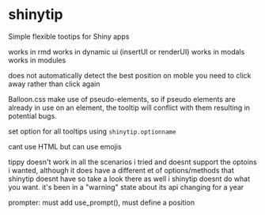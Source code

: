 # shinytip
Simple flexible tootips for Shiny apps

works in rmd
works in dynamic ui (insertUI or renderUI)
works in modals 
works in modules

does not automatically detect the best position
on moble you need to click away rather than click again

Balloon.css make use of pseudo-elements, so if pseudo elements are already in use on an element, the tooltip will conflict with them resulting in potential bugs.


set option for all tooltips using `shinytip.optionname`

cant use HTML but can use emojis


tippy doesn't work in all the scenarios i tried and doesnt support the optoins i wanted, although it does have a different et of options/methods that shinytip doesnt have so take a look there as well i shinytip doesnt do what you want. it's been in a "warning" state about its api changing for a year


prompter: must add use_prompt(), must define a position
